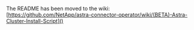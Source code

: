 The README has been moved to the wiki:<br>
[https://github.com/NetApp/astra-connector-operator/wiki/(BETA)-Astra-Cluster-Install-Script]()
